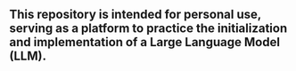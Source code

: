 ## This repository is intended for personal use, serving as a platform to practice the initialization and implementation of a Large Language Model (LLM).
